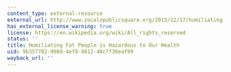 ```yaml
---
content_type: external-resource
external_url: http://www.zocalopublicsquare.org/2013/12/17/humiliating-fat-people-is-hazardous-to-our-health/ideas/nexus/
has_external_license_warning: true
license: https://en.wikipedia.org/wiki/All_rights_reserved
status: ''
title: Humiliating Fat People is Hazardous to Our Health
uid: 9b357702-908d-4ef8-9812-48c7f36eaf99
wayback_url: ''
---
```

